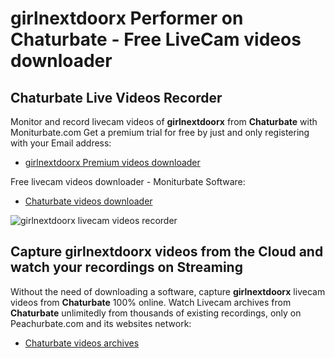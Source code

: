 # girlnextdoorx Performer on Chaturbate - Free LiveCam videos downloader

## Chaturbate Live Videos Recorder

Monitor and record livecam videos of **girlnextdoorx** from **Chaturbate** with Moniturbate.com
Get a premium trial for free by just and only registering with your Email address:
* [girlnextdoorx Premium videos downloader](https://moniturbate.com/request-demo-licence-key.html)

Free livecam videos downloader - Moniturbate Software:
* [Chaturbate videos downloader](https://moniturbate.com/moniturbate-download-software.html)

![girlnextdoorx livecam videos recorder](https://peachurnet.com/templates/moniturbate-software.png)


## Capture girlnextdoorx videos from the Cloud and watch your recordings on Streaming

Without the need of downloading a software, capture **girlnextdoorx** livecam videos from **Chaturbate** 100% online.
Watch Livecam archives from **Chaturbate** unlimitedly from thousands of existing recordings, only on Peachurbate.com and its websites network:
* [Chaturbate videos archives](https://peachurnet.com/)